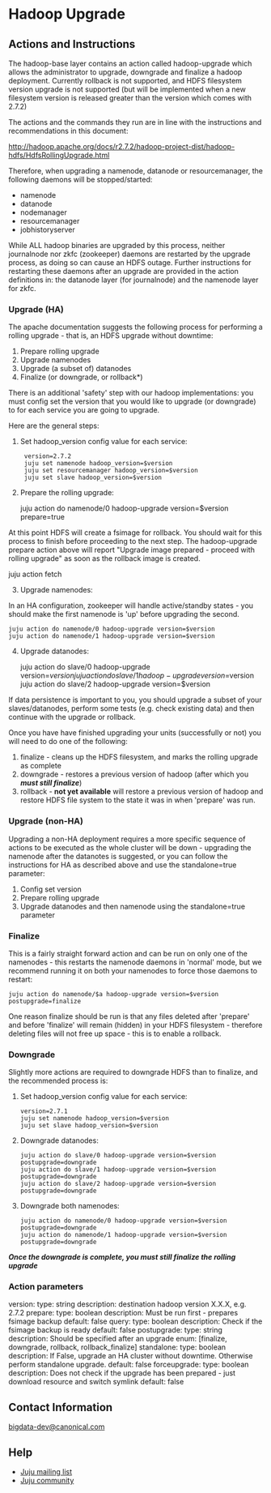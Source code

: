 # Hadoop Upgrade
## Actions and Instructions

The hadoop-base layer contains an action called hadoop-upgrade which allows the
administrator to upgrade, downgrade and finalize a hadoop deployment. Currently
rollback is not supported, and HDFS filesystem version upgrade is not supported (but
will be implemented when a new filesystem version is released greater than the version
which comes with 2.7.2)

The actions and the commands they run are in line with the instructions and
recommendations in this document:

http://hadoop.apache.org/docs/r2.7.2/hadoop-project-dist/hadoop-hdfs/HdfsRollingUpgrade.html

Therefore, when upgrading a namenode, datanode or resourcemanager, the following
daemons will be stopped/started:

  - namenode
  - datanode
  - nodemanager
  - resourcemanager
  - jobhistoryserver

While ALL hadoop binaries are upgraded by this process, neither journalnode nor
zkfc (zookeeper) daemons are restarted by the upgrade process, as doing so can
cause an HDFS outage. Further instructions for restarting these daemons after an
upgrade are provided in the action definitions in: the datanode layer (for
journalnode) and the namenode layer for zkfc.


### Upgrade (HA)

The apache documentation suggests the following process for performing a rolling
upgrade - that is, an HDFS upgrade without downtime:

 1. Prepare rolling upgrade
 2. Upgrade namenodes
 3. Upgrade (a subset of) datanodes
 4. Finalize (or downgrade, or rollback*)

There is an additional 'safety' step with our hadoop implementations: you must
config set the version that you would like to upgrade (or downgrade) to for each
service you are going to upgrade.

Here are the general steps:

1. Set hadoop_version config value for each service:


        version=2.7.2
        juju set namenode hadoop_version=$version
        juju set resourcemanager hadoop_version=$version
        juju set slave hadoop_version=$version

2. Prepare the rolling upgrade:


    juju action do namenode/0 hadoop-upgrade version=$version prepare=true

At this point HDFS will create a fsimage for rollback. You should wait for this process
to finish before proceeding to the next step. The hadoop-upgrade prepare action above will
report "Upgrade image prepared - proceed with rolling upgrade" as soon as the
rollback image is created.

   juju action fetch <jobId>

3. Upgrade namenodes:

In an HA configuration, zookeeper will handle active/standby states - you should make the first namenode is 'up' before upgrading the second.


    juju action do namenode/0 hadoop-upgrade version=$version
    juju action do namenode/1 hadoop-upgrade version=$version


4. Upgrade datanodes:


    juju action do slave/0 hadoop-upgrade version=$version
    juju action do slave/1 hadoop-upgrade version=$version
    juju action do slave/2 hadoop-upgrade version=$version

If data persistence is important to you, you should upgrade a subset of your
slaves/datanodes, perform some tests (e.g. check existing data) and then
continue with the upgrade or rollback.

Once you have have finished upgrading your units (successfully or not) you will
need to do one of the following:

1. finalize - cleans up the HDFS filesystem, and marks the rolling upgrade as
complete
2. downgrade - restores a previous version of hadoop (after which you ***must
still finalize***)
3. rollback - **not yet available** will restore a previous version of hadoop
and restore HDFS file system to the state it was in when 'prepare' was run.


### Upgrade (non-HA)

Upgrading a non-HA deployment requires a more specific sequence of actions to be executed as the whole cluster will be down - upgrading the namenode after the datanotes is suggested, or you can follow the instructions for HA as described above and use the standalone=true parameter:

 1. Config set version
 2. Prepare rolling upgrade
 3. Upgrade datanodes and then namenode using the standalone=true parameter


### Finalize

This is a fairly straight forward action and can be run on only one of the
namenodes - this restarts the namenode daemons in 'normal' mode, but we
recommend running it on both your namenodes to force those daemons to restart:

    juju action do namenode/$a hadoop-upgrade version=$version postupgrade=finalize

One reason finalize should be run is that any files deleted after 'prepare' and
before 'finalize' will remain (hidden) in your HDFS filesystem - therefore deleting
files will not free up space - this is to enable a rollback.


### Downgrade

Slightly more actions are required to downgrade HDFS than to finalize, and the
recommended process is:

1. Set hadoop_version config value for each service:

       version=2.7.1
       juju set namenode hadoop_version=$version
       juju set slave hadoop_version=$version

2. Downgrade datanodes:

       juju action do slave/0 hadoop-upgrade version=$version postupgrade=downgrade
       juju action do slave/1 hadoop-upgrade version=$version postupgrade=downgrade
       juju action do slave/2 hadoop-upgrade version=$version postupgrade=downgrade

3. Downgrade both namenodes:

       juju action do namenode/0 hadoop-upgrade version=$version postupgrade=downgrade
       juju action do namenode/1 hadoop-upgrade version=$version postupgrade=downgrade

***Once the downgrade is complete, you must still finalize the rolling upgrade***


### Action parameters

   version:
     type: string
     description: destination hadoop version X.X.X, e.g. 2.7.2
   prepare:
     type: boolean
     description: Must be run first - prepares fsimage backup
     default: false
   query:
     type: boolean
     description: Check if the fsimage backup is ready
     default: false
   postupgrade:
     type: string
     description: Should be specified after an upgrade
     enum: [finalize, downgrade, rollback, rollback_finalize]
   standalone:
     type: boolean
     description: If False, upgrade an HA cluster without downtime. Otherwise perform standalone upgrade.
     default: false
   forceupgrade:
     type: boolean
     description: Does not check if the upgrade has been prepared - just download resource and switch symlink
     default: false


## Contact Information

[bigdata-dev@canonical.com](mailto:bigdata-dev@canonical.com)

## Help

- [Juju mailing list](https://lists.ubuntu.com/mailman/listinfo/juju)
- [Juju community](https://jujucharms.com/community)

